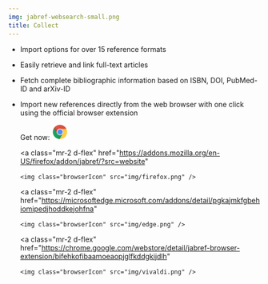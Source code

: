 ```yaml
---
img: jabref-websearch-small.png
title: Collect
---
```


- Import options for over 15 reference formats
- Easily retrieve and link full-text articles
- Fetch complete bibliographic information based on ISBN, DOI, PubMed-ID and arXiv-ID
- Import new references directly from the web browser with one click using the official browser extension
  <div class="btn-toolbar d-flex align-items-center" role="group" aria-label="Browser extensions">
    <span class="mr-3 align-self-center">Get now:</span> 
    <a
      class="mr-2 d-flex"
      href="https://chrome.google.com/webstore/detail/jabref-browser-extension/bifehkofibaamoeaopjglfkddgkijdlh"
    >
      <img class="browserIcon align-self-center" src="img/chrome.png" />
    </a>

    <a
      class="mr-2 d-flex"
      href="https://addons.mozilla.org/en-US/firefox/addon/jabref/?src=website"
    >
      <img class="browserIcon" src="img/firefox.png" />
    </a>

    <a
      class="mr-2 d-flex"
      href="https://microsoftedge.microsoft.com/addons/detail/pgkajmkfgbehiomipedjhoddkejohfna"
    >
      <img class="browserIcon" src="img/edge.png" />
    </a>

    <a
      class="mr-2 d-flex"
      href="https://chrome.google.com/webstore/detail/jabref-browser-extension/bifehkofibaamoeaopjglfkddgkijdlh"
    >
      <img class="browserIcon" src="img/vivaldi.png" />
    </a>
  </div>